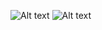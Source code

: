 ![Alt text](http://i.imgur.com/0YPMQ.png "Optional title")
![Alt text](http://i.imgur.com/UBwq7.png "")

